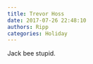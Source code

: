 ```yaml
---
title: Trevor Hoss
date: 2017-07-26 22:48:10
authors: Ripp
categories: Holiday
---
```


 Jack bee stupid.
